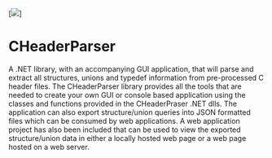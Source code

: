 [![](http://oi63.tinypic.com/2col89s.jpg)]

# CHeaderParser
A .NET library, with an accompanying GUI application, that will parse and extract all structures, unions and typedef information from pre-processed C header files.   The CHeaderParser library provides all the tools that are needed to create your own GUI or console based application using the classes and functions provided in the CHeaderPraser .NET dlls.   The application can also export structure/union queries into JSON formatted files which can be consumed by web applications.  A web application project has also been included that can be used to view the exported structure/union data in either a locally hosted web page or a web page hosted on a web server.  
